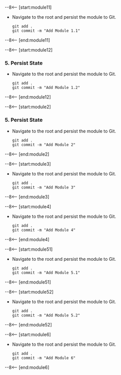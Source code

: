 --8<-- [start:module11]

- Navigate to the root and persist the module to Git.

    ```shell
    git add .
    git commit -m "Add Module 1.1"
    ```

--8<-- [end:module11]

--8<-- [start:module12]

### 5. Persist State

- Navigate to the root and persist the module to Git.

    ```shell
    git add .
    git commit -m "Add Module 1.2"
    ```

--8<-- [end:module12]

--8<-- [start:module2]

### 5. Persist State

- Navigate to the root and persist the module to Git.

    ```shell
    git add .
    git commit -m "Add Module 2"
    ```

--8<-- [end:module2]

--8<-- [start:module3]

- Navigate to the root and persist the module to Git.

    ```shell
    git add .
    git commit -m "Add Module 3"
    ```

--8<-- [end:module3]

--8<-- [start:module4]

- Navigate to the root and persist the module to Git.

    ```shell
    git add .
    git commit -m "Add Module 4"
    ```

--8<-- [end:module4]

--8<-- [start:module51]

- Navigate to the root and persist the module to Git.

    ```shell
    git add .
    git commit -m "Add Module 5.1"
    ```

--8<-- [end:module51]

--8<-- [start:module52]

- Navigate to the root and persist the module to Git.

    ```shell
    git add .
    git commit -m "Add Module 5.2"
    ```

--8<-- [end:module52]

--8<-- [start:module6]

- Navigate to the root and persist the module to Git.

    ```shell
    git add .
    git commit -m "Add Module 6"
    ```

--8<-- [end:module6]
